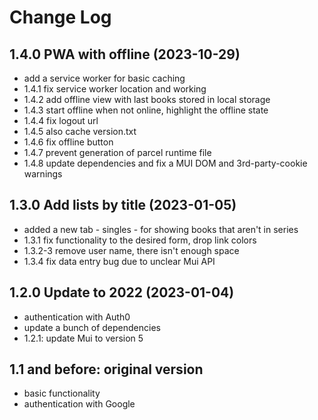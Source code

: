 # Change Log

## 1.4.0 PWA with offline (2023-10-29)

- add a service worker for basic caching
- 1.4.1 fix service worker location and working
- 1.4.2 add offline view with last books stored in local storage
- 1.4.3 start offline when not online, highlight the offline state
- 1.4.4 fix logout url
- 1.4.5 also cache version.txt
- 1.4.6 fix offline button
- 1.4.7 prevent generation of parcel runtime file
- 1.4.8 update dependencies and fix a MUI DOM and 3rd-party-cookie warnings

## 1.3.0 Add lists by title (2023-01-05)

- added a new tab - singles - for showing books that aren't in series
- 1.3.1 fix functionality to the desired form, drop link colors
- 1.3.2-3 remove user name, there isn't enough space
- 1.3.4 fix data entry bug due to unclear Mui API

## 1.2.0 Update to 2022 (2023-01-04)

- authentication with Auth0
- update a bunch of dependencies
- 1.2.1: update Mui to version 5

## 1.1 and before: original version

- basic functionality
- authentication with Google
